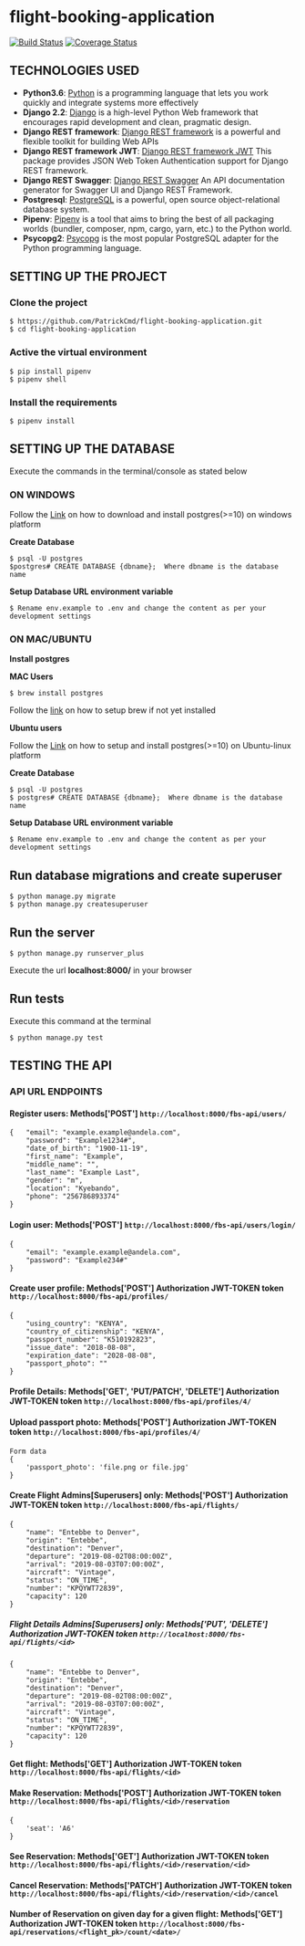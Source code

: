 # flight-booking-application

[![Build Status](https://travis-ci.org/PatrickCmd/flight-booking-application.svg?branch=develop)](https://travis-ci.org/PatrickCmd/flight-booking-application)
[![Coverage Status](https://coveralls.io/repos/github/PatrickCmd/flight-booking-application/badge.svg?branch=develop)](https://coveralls.io/github/PatrickCmd/flight-booking-application?branch=develop)

## TECHNOLOGIES USED
- **Python3.6**: [Python](https://www.python.org/) is a programming language that lets you work quickly and integrate systems more effectively
- **Django 2.2**: [Django](https://docs.djangoproject.com/en/2.2/) is a high-level Python Web framework that encourages rapid development and clean, pragmatic design.
- **Django REST framework**: [Django REST framework](http://www.django-rest-framework.org/) is a powerful and flexible toolkit for building Web APIs
- **Django REST framework JWT**: [Django REST framework JWT](http://getblimp.github.io/django-rest-framework-jwt/) This package provides JSON Web Token Authentication support for Django REST framework.
- **Django REST Swagger**: [Django REST Swagger](https://github.com/marcgibbons/django-rest-swagger) An API documentation generator for Swagger UI and Django REST Framework.
- **Postgresql**: [PostgreSQL](https://www.postgresql.org/) is a powerful, open source object-relational database system.
- **Pipenv**: [Pipenv](https://docs.pipenv.org/) is a tool that aims to bring the best of all packaging worlds (bundler, composer, npm, cargo, yarn, etc.) to the Python world.
- **Psycopg2**: [Psycopg](http://initd.org/psycopg/) is the most popular PostgreSQL adapter for the Python programming language.

## SETTING UP THE PROJECT

### Clone the project
```
$ https://github.com/PatrickCmd/flight-booking-application.git
$ cd flight-booking-application
```

### Active the virtual environment
```
$ pip install pipenv
$ pipenv shell
```

### Install the requirements
```
$ pipenv install
```

## SETTING UP THE DATABASE
Execute the commands in the terminal/console as stated below

### ON WINDOWS
Follow the [Link](https://www.enterprisedb.com/downloads/postgres-postgresql-downloads) on how to download 
and install postgres(>=10) on windows platform

**Create Database**
```
$ psql -U postgres
$postgres# CREATE DATABASE {dbname};  Where dbname is the database name
```
**Setup Database URL environment variable**
```
$ Rename env.example to .env and change the content as per your development settings
```

### ON MAC/UBUNTU
**Install postgres**

**MAC Users**
```
$ brew install postgres
```
Follow the [link](https://brew.sh/) on how to setup brew if not yet installed

**Ubuntu users**

Follow the [Link](https://www.postgresql.org/download/linux/ubuntu/) on how to setup 
and install postgres(>=10) on Ubuntu-linux platform

**Create Database**
```
$ psql -U postgres
$ postgres# CREATE DATABASE {dbname};  Where dbname is the database name
```
**Setup Database URL environment variable**
```
$ Rename env.example to .env and change the content as per your development settings
```

## Run database migrations and create superuser
```
$ python manage.py migrate
$ python manage.py createsuperuser
```

## Run the server
```
$ python manage.py runserver_plus
```
Execute the url **localhost:8000/** in your browser

## Run tests
Execute this command at the terminal
```
$ python manage.py test
```

## TESTING THE API
### API URL ENDPOINTS
#### Register users: Methods['POST'] `http://localhost:8000/fbs-api/users/`
```
{   "email": "example.example@andela.com",
    "password": "Example1234#",
    "date_of_birth": "1900-11-19",
    "first_name": "Example",
    "middle_name": "",
    "last_name": "Example Last",
    "gender": "m",
    "location": "Kyebando",
    "phone": "256786893374"
}
```
#### Login user: Methods['POST'] `http://localhost:8000/fbs-api/users/login/`
```
{	
    "email": "example.example@andela.com",
    "password": "Example234#"
}
```
#### Create user profile: Methods['POST'] Authorization JWT-TOKEN token `http://localhost:8000/fbs-api/profiles/`
```
{	
    "using_country": "KENYA",
    "country_of_citizenship": "KENYA",
    "passport_number": "K510192823",
    "issue_date": "2018-08-08",
    "expiration_date": "2028-08-08",
    "passport_photo": ""
}
```
#### Profile Details: Methods['GET', 'PUT/PATCH', 'DELETE'] Authorization JWT-TOKEN token `http://localhost:8000/fbs-api/profiles/4/`

#### Upload passport photo: Methods['POST'] Authorization JWT-TOKEN token `http://localhost:8000/fbs-api/profiles/4/`
```
Form data
{
    'passport_photo': 'file.png or file.jpg'
}
```
#### Create Flight Admins[Superusers] only: Methods['POST'] Authorization JWT-TOKEN token `http://localhost:8000/fbs-api/flights/`
```
{
    "name": "Entebbe to Denver",
    "origin": "Entebbe",
    "destination": "Denver",
    "departure": "2019-08-02T08:00:00Z",
    "arrival": "2019-08-03T07:00:00Z",
    "aircraft": "Vintage",
    "status": "ON_TIME",
    "number": "KPQYWT72839",
    "capacity": 120
}
```

##### Flight Details Admins[Superusers] only: Methods['PUT', 'DELETE'] Authorization JWT-TOKEN token `http://localhost:8000/fbs-api/flights/<id>`
```
{
    "name": "Entebbe to Denver",
    "origin": "Entebbe",
    "destination": "Denver",
    "departure": "2019-08-02T08:00:00Z",
    "arrival": "2019-08-03T07:00:00Z",
    "aircraft": "Vintage",
    "status": "ON_TIME",
    "number": "KPQYWT72839",
    "capacity": 120
}
```

#### Get flight: Methods['GET'] Authorization JWT-TOKEN token `http://localhost:8000/fbs-api/flights/<id>`

#### Make Reservation: Methods['POST'] Authorization JWT-TOKEN token `http://localhost:8000/fbs-api/flights/<id>/reservation`

```
{
    'seat': 'A6'
}
```

#### See Reservation: Methods['GET'] Authorization JWT-TOKEN token `http://localhost:8000/fbs-api/flights/<id>/reservation/<id>`

#### Cancel Reservation: Methods['PATCH'] Authorization JWT-TOKEN token `http://localhost:8000/fbs-api/flights/<id>/reservation/<id>/cancel`

#### Number of Reservation on given day for a given flight: Methods['GET'] Authorization JWT-TOKEN token `http://localhost:8000/fbs-api/reservations/<flight_pk>/count/<date>/`